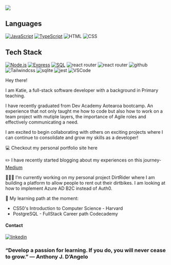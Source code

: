 
![](https://github.com/Katie-Davies/Katie-Davies/assets/63078091/d62f447d-87b8-4b97-a9b4-d6589e2be607)


## Languages 
[![JavaScript](https://img.shields.io/badge/JavaScript-yellow?style=flat&logo=javascript)](https://developer.mozilla.org/en-US/docs/Web/JavaScript)
[![TypeScript](https://img.shields.io/badge/TypeScript-blue?style=flat&logo=typescript)](https://www.typescriptlang.org/)
![HTML](	https://img.shields.io/badge/HTML5-E34F26?style=flat&logo=html5&logoColor=white)
![CSS](https://img.shields.io/badge/CSS-239120?&style=flat&logo=css3&logoColor=white)


## Tech Stack 
[![Node.js](https://img.shields.io/badge/Node.js-green?style=flat&logo=node.js)](https://nodejs.org/)
[![Express](https://img.shields.io/badge/Express-lightgrey?style=flat&logo=express)](https://expressjs.com/)
[![SQL](https://img.shields.io/badge/SQL-blue?style=flat&logo=postgresql)](https://www.postgresql.org/)
![react router](https://img.shields.io/badge/-ReactJs-61DAFB?logo=react&logoColor=white&style=flat)
![react router](https://img.shields.io/badge/-React%20Router-CA4245?logo=react-router)
![github](https://img.shields.io/badge/GitHub-000000?style=flat&logo=GitHub&logoColor=white)
![Tailwindcss](https://img.shields.io/badge/Tailwind-38bdf9?style=flat&logo=tailwindcss&logoColor=white)
![sqlite](https://img.shields.io/badge/SQLite-07405E?style=flat&logo=sqlite&logoColor=white) 
![jest](https://img.shields.io/badge/Jest-323330?style=flat&logo=Jest&logoColor=white)
![VSCode](https://img.shields.io/badge/Vscode-007ACC?style=flat&logo=visualstudiocode&logoColor=white)


Hey there!

I am Katie, a full-stack software developer with a background in Primary teaching. 

I have recently graduated from Dev Academy Aotearoa bootcamp. An experience that not only taught me how to code but also how to work on a team project with mutiple layers, the importance of Agile roles and effectively communicating a need. 

I am excited to begin collaborating with others on exciting projects where I can continue to consolidate and grow my skills as a developer!

💻 Checkout my personal portfolio site here

✏️ I have recently started blogging about my experiences on this journey- [Medium](https://medium.com/@millerkatie1990)

 👩🏼‍💻 I’m currently working on my personal project DirtRider where I am building a platform to allow people to rent out their dirtbikes. I am looking at how to implement Azure AD B2C instead of Auth0. 
 
 🌱 My learning path at the moment:
 
* CS50's Introduction to Computer Science - Harvard
* PostgreSQL - FullStack Career path Codecademy


#### Contact 
[![linkedin](https://img.shields.io/badge/LinkedIn-0077B5?style=for-the-badge&logo=linkedin&logoColor=white)](https://www.linkedin.com/in/katie-davies-36351b275/)



### “Develop a passion for learning. If you do, you will never cease to grow.” — Anthony J. D’Angelo
<!--
**Katie-Davies/Katie-Davies** is a ✨ _special_ ✨ repository because its `README.md` (this file) appears on your GitHub profile.

Here are some ideas to get you started:

- 🔭 I’m currently working on ...
- 🌱 I’m currently learning ...
- 👯 I’m looking to collaborate on ...
- 🤔 I’m looking for help with ...
- 💬 Ask me about ...
- 📫 How to reach me: ...
- 😄 Pronouns: ...
- ⚡ Fun fact: ...
-->
